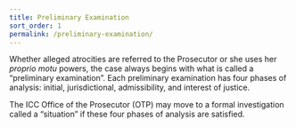 ```yaml
---
title: Preliminary Examination
sort_order: 1
permalink: /preliminary-examination/
---
```



Whether alleged atrocities are referred to the Prosecutor or she uses her *proprio motu* powers, the case always begins with what is called a “preliminary examination”. Each preliminary examination has four phases of analysis: initial, jurisdictional, admissibility, and interest of justice. &nbsp;

The ICC Office of the Prosecutor (OTP) may move to a formal investigation called a “situation” if these four phases of analysis are satisfied.
